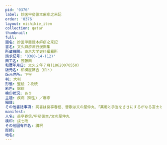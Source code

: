 ```yaml
---
pid: '0376'
label: 妙医甲斐徳本痳疹之来記
order: '0376'
layout: nishikie_item
collection: qatar
thumbnail: 
full: 
題名: 妙医甲斐徳本痳疹之来記
書名: 文久麻疹流行漫画集
所蔵機関: 東京大学史料編纂所
請求記号: '0380-14-(12)'
画工名: 芳藤画
和暦年月日: 文久２年７月(18620070550)
版元名: 相模屋藤吉（相ト）
版元住所: 下谷
判: 大判
形態: 竪絵 ２枚続
彩色: 錦絵
検印状況: あり
主題: 疾病（衛生）／麻疹
細目: 
その他書誌事項: 詞書は岳亭春信、替歌は文の屋仲丸、「薬用と手当をさきにするがなる富士とあげたる山もなにかは」
manifest: 
人名: 岳亭春信/甲斐徳本/文の屋仲丸
検印: 戌七改
その他固有件名: 講釈
彫師: 
地名: 
---
```

